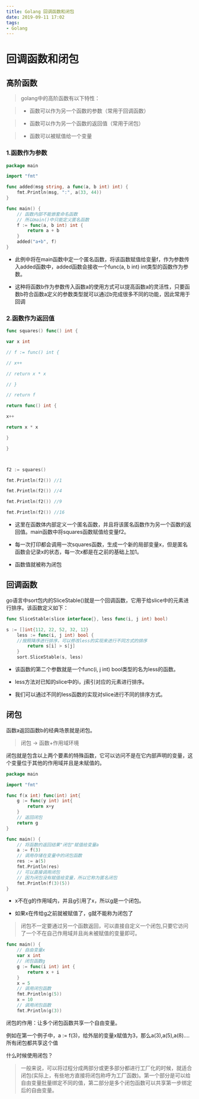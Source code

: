 ```yaml
---
title: Golang 回调函数和闭包
date: 2019-09-11 17:02
tags: 
- Golang
---
```


# 回调函数和闭包

## 高阶函数

> golang中的高阶函数有以下特性：

>* 函数可以作为另一个函数的参数（常用于回调函数）

>* 函数可以作为另一个函数的返回值（常用于闭包）

>* 函数可以被赋值给一个变量

### 1.函数作为参数

```go
package main

import "fmt"

func added(msg string, a func(a, b int) int) {
    fmt.Println(msg, ":", a(33, 44))
}

func main() {
    // 函数内部不能嵌套命名函数
    // 所以main()中只能定义匿名函数
    f := func(a, b int) int {
        return a + b
    }
    added("a+b", f)
}
```

* 此例中将在main函数中定一个匿名函数，将该函数赋值给变量f，作为参数传入added函数中，added函数会接收一个func(a, b int) int类型的函数作为参数。

* 这种将函数b作为参数传入函数a的使用方式可以提高函数a的灵活性，只要函数b符合函数a定义的参数类型就可以通过b完成很多不同的功能，因此常用于回调

### 2.函数作为返回值

```go
func squares() func() int {

var x int

// f := func() int {

// x++

// return x * x

// }

// return f

return func() int {

x++

return x * x

}

}



f2 := squares()

fmt.Println(f2()) //1

fmt.Println(f2()) //4

fmt.Println(f2()) //9

fmt.Println(f2()) //16
```



* 这里在函数体内部定义一个匿名函数，并且将该匿名函数作为另一个函数的返回值。main函数中将squares函数赋值给变量f2。

* 每一次打印都会调用一次squares函数，生成一个新的局部变量x，但是匿名函数会记录x的状态，每一次x都是在之前的基础上加1。

* 函数值就被称为闭包



## 回调函数

go语言中sort包内的SliceStable()就是一个回调函数，它用于给slice中的元素进行排序。该函数定义如下：

```go
func SliceStable(slice interface{}, less func(i, j int) bool)

s := []int{112, 22, 52, 32, 12}
	less := func(i, j int) bool {
	//按照降序进行排序，可以修改less的实现来进行不同方式的排序
		return s[i] > s[j]
	}
	sort.SliceStable(s, less)
```

* 该函数的第二个参数就是一个func(i, j int) bool类型的名为less的函数。

* less方法对已知的slice中的i，j索引对应的元素进行排序。

* 我们可以通过不同的less函数的实现对slice进行不同的排序方式。



## 闭包

函数a返回函数b的经典场景就是闭包。

> 闭包 -> 函数+作用域环境

闭包就是包含以上两个要素的特殊函数，它可以访问不是在它内部声明的变量，这个变量位于其他的作用域并且是未赋值的。

```go
package main

import "fmt"

func f(x int) func(int) int{
    g := func(y int) int{
        return x+y
    }
    // 返回闭包
    return g
}

func main() {
    // 将函数的返回结果"闭包"赋值给变量a
    a := f(3)
    // 调用存储在变量中的闭包函数
    res := a(5)
    fmt.Println(res)
    // 可以直接调用闭包
    // 因为闭包没有赋值给变量，所以它称为匿名闭包
    fmt.Println(f(3)(5))
}
```

* x不在g的作用域内，并且g引用了x，所以g是一个闭包。

* 如果x在传给g之前就被赋值了，g就不能称为闭包了

> 闭包不一定要通过另一个函数返回，可以直接自定义一个闭包,只要它访问了一个不在自己作用域并且尚未被赋值的变量即可。

```go
func main() {
    // 自由变量x
    var x int
    // 闭包函数g
    g := func(i int) int {
        return x + i
    }
    x = 5
    // 调用闭包函数
    fmt.Println(g(5))
    x = 10
    // 调用闭包函数
    fmt.Println(g(3))
```

闭包的作用：让多个闭包函数共享一个自由变量。

例如在第一个例子中，a := f(3)，给外层的变量x赋值为3，那么a(3),a(5),a(8)....所有闭包都共享这个值

什么时候使用闭包？

> 一般来说，可以将过程分成两部分或更多部分都进行工厂化的时候，就适合闭包(实际上，有些地方直接将闭包称呼为工厂函数)。第一个部分是可以给自由变量批量绑定不同的值，第二部分是多个闭包函数可以共享第一步绑定后的自由变量。
